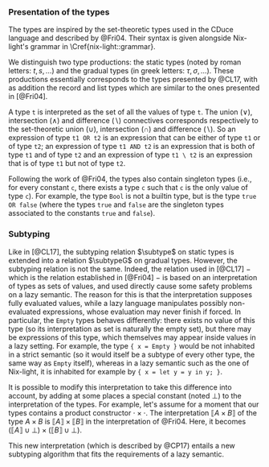 ### Presentation of the types

The types are inspired by the set-theoretic types used in the CDuce language
and described by @Fri04.
Their syntax is given alongside Nix-light's grammar in
\Cref{nix-light::grammar}.

We distinguish two type productions: the static types (noted by roman letters:
$t, s, \ldots$) and the gradual types (in greek letters: $τ, σ, \ldots$).
These productions essentially corresponds to the types presented by @CL17,
with as addition the record and list types which are similar to the ones
presented in [@Fri04].

A type `t` is interpreted as the set of all the values of type `t`.
The union ($\vee$), intersection ($\wedge$) and difference ($\backslash$)
connectives corresponds respectively to the set-theoretic union ($\cup$),
intersection ($\cap$) and difference ($\backslash$). So an expression of type
`t1 OR t2` is an expression that can be either of type `t1` or of type `t2`; an
expression of type `t1 AND t2` is an expression that is both of type `t1` and
of type `t2` and an expression of type `t1 \ t2` is an expression that is of
type `t1` but not of type `t2`.

Following the work of @Fri04, the types also contain singleton types (i.e., for
every constant `c`, there exists a type `c` such that `c` is the only value of
type `c`).
For example, the type `Bool` is not a builtin type, but is the type `true OR
false` (where the types `true` and `false` are the singleton types associated
to the constants `true` and `false`).

### Subtyping

Like in [@CL17], the subtyping relation $\subtype$ on static types is extended
into a relation $\subtypeG$ on gradual types.
However, the subtyping relation is not the same. Indeed, the relation used in
[@CL17] − which is the relation established in [@Fri04] − is based on an
interpretation of types as sets of values, and used directly cause some safety
problems on a lazy semantic.
The reason for this is that the interpretation supposes fully evaluated values,
while a lazy language manipulates possibly non-evaluated expressions, whose
evaluation may never finish if forced. In particular, the `Empty` types behaves
differently: there exists no value of this type (so its interpretation as set
is naturally the empty set), but there may be expressions of this type, which
themselves may appear inside values in a lazy setting.
For example, the type `{ x = Empty }` would be not inhabited in a strict semantic
(so it would itself be a subtype of every other type, the same way as `Empty`
itself), whereas in a lazy semantic such as the one of Nix-light, it is
inhabited for example by `{ x = let y = y in y; }`.

It is possible to modify this interpretation to take this difference into
account, by adding at some places a special constant (noted $\bot$) to the
interpretation of the types.
For example, let's assume for a moment that our types contains a product
constructor $\cdot \times \cdot$.
The interpretation $\llbracket A \times B \rrbracket$ of the type $A \times B$
is $\llbracket A \rrbracket \times \llbracket B \rrbracket$ in the
interpretation of @Fri04.  Here, it becomes $\left(\llbracket A \rrbracket \cup
\bot \right) \times \left(\llbracket B \rrbracket \cup \bot \right)$.

This new interpretation (which is described by @CP17) entails a new subtyping
algorithm that fits the requirements of a lazy semantic.
